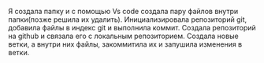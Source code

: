 Я создала папку и с помощью Vs code создала пару файлов внутри папки(позже решила их удалить). Инициализировала репозиторий git, добавила файлы в индекс git и выполнила коммит. Создала репозиторий на github и связала его с локальным репозиторием. Создала новые ветки, а внутри них файлы, закоммитила их и запушила изменения в ветки.
